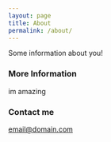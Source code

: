 ```yaml
---
layout: page
title: About
permalink: /about/
---
```


Some information about you!

### More Information

im amazing
### Contact me

[email@domain.com](mailto:email@domain.com)
